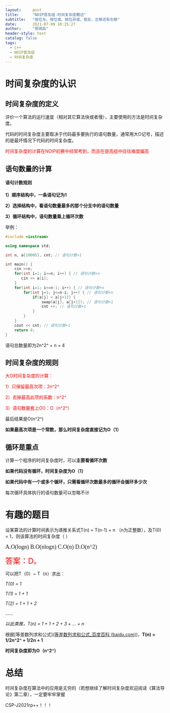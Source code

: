 ```yaml
---
layout:     post
title:      "NOIP普及组-时间复杂度概述"
subtitle:   "按位与、按位或、按位异或、取反、左移还有右移"
date:       2021-07-09 10:25:27
author:     "周琪岳"
header-style: text
catalog: false
tags: 
  - C++
  - NOIP普及组
  - 时间复杂度
---
```

# 时间复杂度的认识

## 时间复杂度的定义

评价一个算法的运行速度（相对其它算法快或者慢），主要使用的方法是时间复杂度。

代码的时间复杂度主要取决于代码最多要执行的语句数量，通常用大O记号，描述的是最坏情况下代码的时间复杂度。

<font color=FF0000>时间复杂度的计算在NOIP初赛中经常考到，而且在提高组中往往难度偏高</font>

## 语句数量的计算

#### 语句计数规则

**1）顺序结构中，一条语句记为1**

**2）选择结构中，看语句数量最多的那个分支中的语句数量**

**3）循环结构中，语句数量乘上循环次数**

举例：

```c++
#include <iostream>

using namespace std;

int n, a[10005], cnt; // 语句计数+1

int main() {
    cin >>n;
    for(int i=1; i<=n; i++) { // 语句计数+n
       cin >> a[i];
    }
    for(int i=1; i<=n-1; i++) { // 语句计数+n
        for(int j=1; j<=n-i; j++) { // 语句计数+n
            if(a[j] < a[j+1]) {
                swap(a[j], a[j+1]); // 语句计数+1
                cnt ++; // 语句计数+1
            }
        }
    }
    cout << cnt; // 语句计数+1
    return 0;
}
```

语句总数量即为2n^2^ + n + 4

## 时间复杂度的规则

<font color=red>大O时间复杂度的计算：</font>

<font color=FF0000>1）只保留最高次项：2n^2^</font>

<font color=FF0000>2）去掉最高此项的系数：n^2^</font>

<font color=FF0000>3）语句数量套上O()：O（n^2^）</font>

最后结果是O(n^2^)

**如果最高次项是一个常数，那么时间复杂度直接记为O（1）**

## 循环是重点

计算一个程序的时间复杂度时，可以**主要看循环次数**

**如果代码没有循环，时间复杂度为O（1）**

**如果代码中有一个或多个循环，只需看循环次数最多的循环会循环多少次**

每次循环具体执行的语句数量可以忽略不计

# 有趣的题目

设某算法的计算时间表示为递推关系式T(n) = T(n-1) + n （n为正整数），及T(0) = 1，则该算法的时间复杂度（         ）

<font face="微软雅黑" size=4> A.O(logn)	B.O(nlogn)	C.O(n)	D.O(n^2) </font>  

<font color=FF0000 size=5> 答案：D。</font>

可以把T（0）~ T（n）求出：

*T(0) = 1*

*T(1) = 1 + 1*

*T(2) = 1 + 1 + 2*

......

*以此类推，T(n) = 1 + 1 + 2 + 3 + ... + n*

根据[等差数列求和公式]([等差数列求和公式_百度百科 (baidu.com)](https://baike.baidu.com/item/等差数列求和公式/7527418?fr=aladdin))，**T(n) = 1/2n^2^ + 1/2n + 1**  

**时间复杂度即为O（n^2^）**

# 总结

时间复杂度在算法中的应用是无穷的（若想继续了解时间复杂度欢迎阅读《算法导论》第二章），一定要牢牢掌握

CSP-J2021rp++！！！
